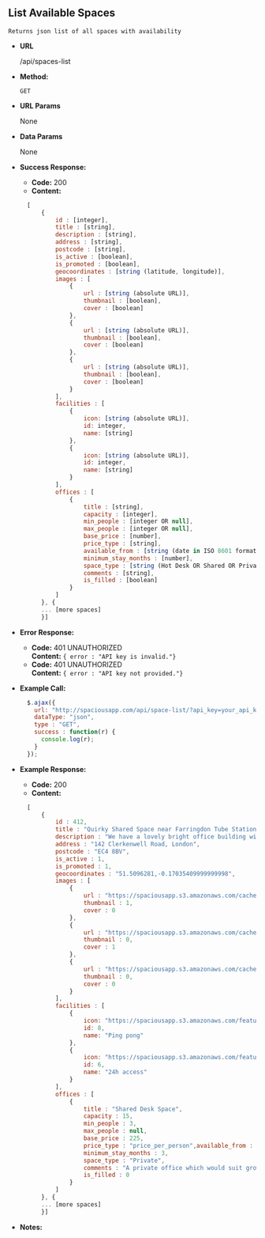 **List Available Spaces**
----
	Returns json list of all spaces with availability

* **URL**

	/api/spaces-list

* **Method:**

	`GET`

* **URL Params**

	None

* **Data Params**

	None

* **Success Response:**
	* **Code:** 200 <br />
	* **Content:**
  ```javascript
    [
    	{
	    	id : [integer],
	    	title : [string],
	    	description : [string],
	    	address : [string],
	    	postcode : [string],
	    	is_active : [boolean],
	    	is_promoted : [boolean],
	    	geocoordinates : [string (latitude, longitude)],
	    	images : [
	    		{
	    			url : [string (absolute URL)],
	    			thumbnail : [boolean],
	    			cover : [boolean]
	    		},
	    		{
	    			url : [string (absolute URL)],
	    			thumbnail : [boolean],
	    			cover : [boolean]
	    		},
	    		{
	    			url : [string (absolute URL)],
	    			thumbnail : [boolean],
	    			cover : [boolean]
	    		}
	    	],
	    	facilities : [
	    		{
	    			icon: [string (absolute URL)],
	    			id: integer,
	    			name: [string]
	    		},
	    		{
	    			icon: [string (absolute URL)],
	    			id: integer,
	    			name: [string]
	    		}
	    	],
	    	offices : [
	    		{
	    			title : [string],
	    			capacity : [integer],
	    			min_people : [integer OR null],
	    			max_people : [integer OR null],
	    			base_price : [number],
	    			price_type : [string],
	    			available_from : [string (date in ISO 8601 format)],
	    			minimum_stay_months : [number],
	    			space_type : [string (Hot Desk OR Shared OR Private)],
	    			comments : [string],
	    			is_filled : [boolean]
	    		}
	    	]
	    }, {
	    ... [more spaces]
	    }]
  ```

* **Error Response:**

  * **Code:** 401 UNAUTHORIZED <br />
    **Content:** `{ error : "API key is invalid."}`
  * **Code:** 401 UNAUTHORIZED <br />
    **Content:** `{ error : "API key not provided."}`

* **Example Call:**

  ```javascript
    $.ajax({
      url: "http://spaciousapp.com/api/space-list/?api_key=your_api_key",
      dataType: "json",
      type : "GET",
      success : function(r) {
        console.log(r);
      }
    });
  ```
* **Example Response:**
	* **Code:** 200 <br />
	* **Content:**
  ```javascript
    [
    	{
	    	id : 412,
	    	title : "Quirky Shared Space near Farringdon Tube Station",
	    	description : "We have a lovely bright office building with a fun environment and creative people. Amazing herbal tea provided and occasional visits from the masseuse!",
	    	address : "142 Clerkenwell Road, London",
	    	postcode : "EC4 8BV",
	    	is_active : 1,
	    	is_promoted : 1,
	    	geocoordinates : "51.5096281,-0.17035409999999998",
	    	images : [
	    		{
	    			url : "https://spaciousapp.s3.amazonaws.com/cache/ec/d1/ecd1274539caa68412c701df850a5556.png",
	    			thumbnail : 1,
	    			cover : 0
	    		},
	    		{
	    			url : "https://spaciousapp.s3.amazonaws.com/cache/8b/28/8b282d529d2aba0f98c466257bf54948.png",
	    			thumbnail : 0,
	    			cover : 1
	    		},
	    		{
	    			url : "https://spaciousapp.s3.amazonaws.com/cache/94/9d/949db03e10d6f1995d91612e7ca5acf8.png",
	    			thumbnail : 0,
	    			cover : 0
	    		}
	    	],
	    	facilities : [
	    		{
	    			icon: "https://spaciousapp.s3.amazonaws.com/features/pingpong.png",
	    			id: 8,
	    			name: "Ping pong"
	    		},
	    		{
	    			icon: "https://spaciousapp.s3.amazonaws.com/features/24h.png",
	    			id: 6,
	    			name: "24h access"
	    		}
	    	],
	    	offices : [
	    		{
	    			title : "Shared Desk Space",
	    			capacity : 15,
	    			min_people : 3,
	    			max_people : null,
	    			base_price : 225,
	    			price_type : "price_per_person",available_from : "2014-10-31T16:34:49+00:00",
	    			minimum_stay_months : 3,
	    			space_type : "Private",
	    			comments : "A private office which would suit growing creative businesses.",
	    			is_filled : 0
	    		}
	    	]
	    }, {
	    ... [more spaces]
	    }]
  ```

* **Notes:**